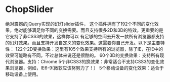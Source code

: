 # ChopSlider
绝对震撼的jQuery实现的幻灯slider插件， 这个插件拥有了192个不同的变化效果，绝对能够满足你不同的变换需要。而且支持很多2D和3D的特效。更重要的是它支持了非CSS3的效果，这样你可以 有足够的空间去开发一款所有浏览器都支持的幻灯效果。而且支持开发自定义的变化效果。这需要你自己开发。以下是主要特性：  122个2D变换效果：这里有105个效果支持所有的浏览器，除了IE，在IE中的效果可能略有不同。不过总体来说还是很酷的。 60个3D的变换效果：支持所有现代浏览器。支持：Chrome 5个非CSS3的换效果：非常适合不支持CSS3的变化效果浏览器，例如，IE6-9(微软应该努努力了！） 5个移动设备的变化效果：适合于移动设备上使用。
